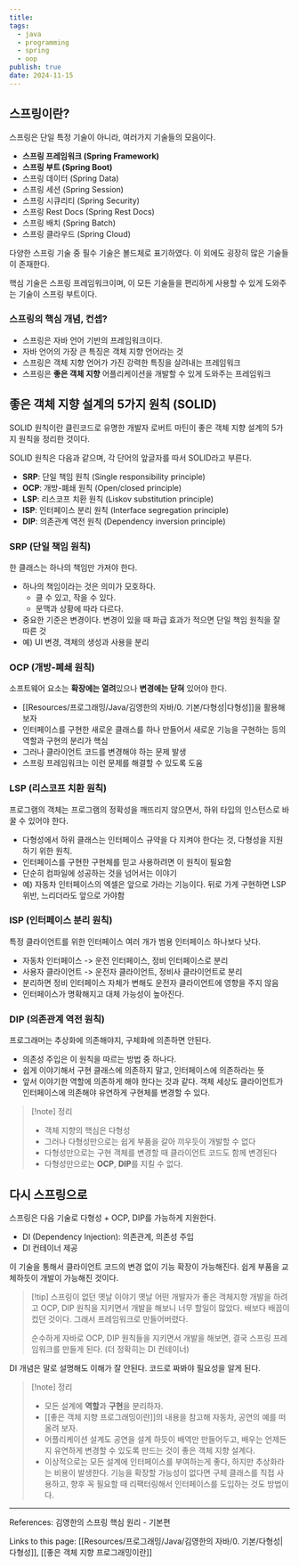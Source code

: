 ```yaml
---
title: 
tags:
  - java
  - programming
  - spring
  - oop
publish: true
date: 2024-11-15
---
```

## 스프링이란?
스프링은 단일 특정 기술이 아니라, 여러가지 기술들의 모음이다.

- **스프링 프레임워크 (Spring Framework)**
- **스프링 부트 (Spring Boot)**
- 스프링 데이터 (Spring Data)
- 스프링 세션 (Spring Session)
- 스프링 시큐리티 (Spring Security)
- 스프링 Rest Docs (Spring Rest Docs)
- 스프링 배치 (Spring Batch)
- 스프링 클라우드 (Spring Cloud)

다양한 스프링 기술 중 필수 기술은 볼드체로 표기하였다. 이 외에도 굉장히 많은 기술들이 존재한다.

핵심 기술은 스프링 프레임워크이며, 이 모든 기술들을 편리하게 사용할 수 있게 도와주는 기술이 스프링 부트이다.

### 스프링의 핵심 개념, 컨셉?
- 스프링은 자바 언어 기반의 프레임워크이다.
- 자바 언어의 가장 큰 특징은 객체 지향 언어라는 것
- 스프링은 객체 지향 언어가 가진 강력한 특징을 살려내는 프레임워크
- 스프링은 **좋은 객체 지향** 어플리케이션을 개발할 수 있게 도와주는 프레임워크


## 좋은 객체 지향 설계의 5가지 원칙 (SOLID)
SOLID 원칙이란 클린코드로 유명한 개발자 로버트 마틴이 좋은 객체 지향 설계의 5가지 원칙을 정리한 것이다.

SOLID 원칙은 다음과 같으며, 각 단어의 앞글자를 따서 SOLID라고 부른다.

- **SRP**: 단일 책임 원칙 (Single responsibility principle)
- **OCP**: 개방-폐쇄 원칙 (Open/closed principle)
- **LSP**: 리스코프 치환 원칙 (Liskov substitution principle)
- **ISP**: 인터페이스 분리 원칙 (Interface segregation principle)
- **DIP**: 의존관계 역전 원칙 (Dependency inversion principle)

### SRP (단일 책임 원칙)

한 클래스는 하나의 책임만 가져야 한다.

- 하나의 책임이라는 것은 의미가 모호하다.
	- 클 수 있고, 작을 수 있다.
	- 문맥과 상황에 따라 다르다.
- 중요한 기준은 변경이다. 변경이 있을 때 파급 효과가 적으면 단일 책임 원칙을 잘 따른 것
- 예) UI 변경, 객체의 생성과 사용을 분리

### OCP (개방-폐쇄 원칙)

소프트웨어 요소는 **확장에는 열려**있으나 **변경에는 닫혀** 있어야 한다.

- [[Resources/프로그래밍/Java/김영한의 자바/0. 기본/다형성|다형성]]을 활용해보자
- 인터페이스를 구현한 새로운 클래스를 하나 만들어서 새로운 기능을 구현하는 등의 역할과 구현의 분리가 핵심
- 그러나 클라이언트 코드를 변경해야 하는 문제 발생
- 스프링 프레임워크는 이런 문제를 해결할 수 있도록 도움

### LSP (리스코프 치환 원칙)
프로그램의 객체는 프로그램의 정확성을 깨뜨리지 않으면서, 하위 타입의 인스턴스로 바꿀 수 있어야 한다.

- 다형성에서 하위 클래스는 인터페이스 규약을 다 지켜야 한다는 것, 다형성을 지원하기 위한 원칙.
- 인터페이스를 구현한 구현체를 믿고 사용하려면 이 원칙이 필요함
- 단순히 컴파일에 성공하는 것을 넘어서는 이야기
- 예) 자동차 인터페이스의 엑셀은 앞으로 가라는 기능이다. 뒤로 가게 구현하면 LSP 위반, 느리더라도 앞으로 가야함

### ISP (인터페이스 분리 원칙)
특정 클라이언트를 위한 인터페이스 여러 개가 범용 인터페이스 하나보다 낫다.

- 자동차 인터페이스 -> 운전 인터페이스, 정비 인터페이스로 분리
- 사용자 클라이언트 -> 운전자 클라이언트, 정비사 클라이언트로 분리
- 분리하면 정비 인터페이스 자체가 변해도 운전자 클라이언트에 영향을 주지 않음
- 인터페이스가 명확해지고 대체 가능성이 높아진다.

### DIP (의존관계 역전 원칙)
프로그래머는 추상화에 의존해야지, 구체화에 의존하면 안된다.

- 의존성 주입은 이 원칙을 따르는 방법 중 하나다.
- 쉽게 이야기해서 구현 클래스에 의존하지 말고, 인터페이스에 의존하라는 뜻
- 앞서 이야기한 역할에 의존하게 해야 한다는 것과 같다. 객체 세상도 클라이언트가 인터페이스에 의존해야 유연하게 구현체를 변경할 수 있다.

> [!note] 정리
> - 객체 지향의 핵심은 다형성
> - 그러나 다형성만으로는 쉽게 부품을 갈아 끼우듯이 개발할 수 없다
> - 다형성만으로는 구현 객체를 변경할 때 클라이언트 코드도 함께 변경된다
> - 다형성만으로는 **OCP**, **DIP**를 지킬 수 없다.

## 다시 스프링으로
스프링은 다음 기술로 다형성 + OCP, DIP를 가능하게 지원한다.

- DI (Dependency Injection): 의존관계, 의존성 주입
- DI 컨테이너 제공

이 기술을 통해서 클라이언트 코드의 변경 없이 기능 확장이 가능해진다. 쉽게 부품을 교체하듯이 개발이 가능해진 것이다.

> [!tip] 스프링이 없던 옛날 이야기
> 옛날 어떤 개발자가 좋은 객체지향 개발을 하려고 OCP, DIP 원칙을 지키면서 개발을 해보니 너무 할일이 많았다. 배보다 배꼽이 컸던 것이다. 그래서 프레임워크로 만들어버렸다.
> 
> 순수하게 자바로 OCP, DIP 원칙들을 지키면서 개발을 해보면, 결국 스프링 프레임워크를 만들게 된다. (더 정확히는 DI 컨테이너)
> 
  DI 개념은 말로 설명해도 이해가 잘 안된다. 코드로 짜봐야 필요성을 알게 된다.


> [!note] 정리
> - 모든 설계에 **역할**과 **구현**을 분리하자.
> - [[좋은 객체 지향 프로그래밍이란]]의 내용을 참고해 자동차, 공연의 예를 떠올려 보자.
> - 어플리케이션 설계도 공연을 설계 하듯이 배역만 만들어두고, 배우는 언제든지 유연하게 변경할 수 있도록 만드는 것이 좋은 객체 지향 설계다.
> - 이상적으로는 모든 설계에 인터페이스를 부여하는게 좋다, 하지만 추상화라는 비용이 발생한다. 기능을 확장할 가능성이 없다면 구체 클래스를 직접 사용하고, 향후 꼭 필요할 때 리팩터링해서 인터페이스를 도입하는 것도 방법이다.



---
References: 김영한의 스프링 핵심 원리 - 기본편

Links to this page: [[Resources/프로그래밍/Java/김영한의 자바/0. 기본/다형성|다형성]], [[좋은 객체 지향 프로그래밍이란]]